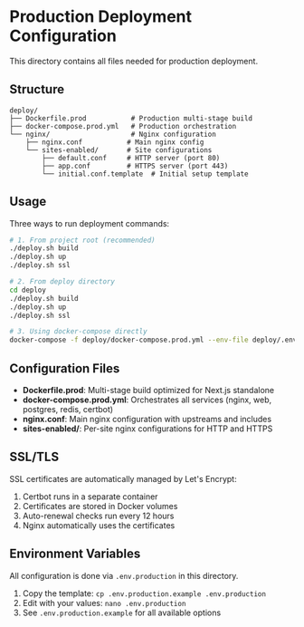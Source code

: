 # Production Deployment Configuration

This directory contains all files needed for production deployment.

## Structure

```
deploy/
├── Dockerfile.prod           # Production multi-stage build
├── docker-compose.prod.yml   # Production orchestration
└── nginx/                    # Nginx configuration
    ├── nginx.conf           # Main nginx config
    └── sites-enabled/       # Site configurations
        ├── default.conf     # HTTP server (port 80)
        ├── app.conf         # HTTPS server (port 443)
        └── initial.conf.template  # Initial setup template
```

## Usage

Three ways to run deployment commands:

```bash
# 1. From project root (recommended)
./deploy.sh build
./deploy.sh up
./deploy.sh ssl

# 2. From deploy directory
cd deploy
./deploy.sh build
./deploy.sh up
./deploy.sh ssl

# 3. Using docker-compose directly
docker-compose -f deploy/docker-compose.prod.yml --env-file deploy/.env.production up -d
```

## Configuration Files

- **Dockerfile.prod**: Multi-stage build optimized for Next.js standalone
- **docker-compose.prod.yml**: Orchestrates all services (nginx, web, postgres, redis, certbot)
- **nginx.conf**: Main nginx configuration with upstreams and includes
- **sites-enabled/**: Per-site nginx configurations for HTTP and HTTPS

## SSL/TLS

SSL certificates are automatically managed by Let's Encrypt:
1. Certbot runs in a separate container
2. Certificates are stored in Docker volumes
3. Auto-renewal checks run every 12 hours
4. Nginx automatically uses the certificates

## Environment Variables

All configuration is done via `.env.production` in this directory.

1. Copy the template: `cp .env.production.example .env.production`
2. Edit with your values: `nano .env.production`
3. See `.env.production.example` for all available options